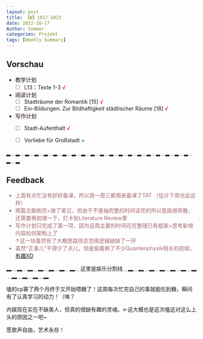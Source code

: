 ```yaml
---
layout: post
title: 【W】1017-1023
date: 2022-10-17
Author: Sommer
categories: Projekt
tags: [Weekly Summary]
--- 
```



## Vorschau
  
- <font style="background:#fcf2f4">教学计划</font>
  - [ ] L13：Texte 1-3 <font color=red>√</font>
- <font style="background:#fcf2f4">阅读计划</font>
  - [ ] Stadträume der Romantik [15] <font color=red>√</font>
  - [ ] Ein-Bildungen. Zur Bildhaftigkeit städtischer Räume [18] <font color=red>√</font>
- <font style="background:#fcf2f4">写作计划</font>
  - [ ] Stadt-Aufenthalt <font color=red>√</font>
  - [ ] Vorliebe für Großstadt <font color=green>×</font>
  


▂﹍▂﹍▂﹍▂﹍▂﹍▂﹍▂﹍▂﹍▂﹍▂﹍▂﹍▂﹍▂﹍▂﹍▂﹍▂﹍▂﹍▂﹍▂﹍▂﹍▂﹍▂

## Feedback

<font style="color:#a66870">
  
- 上周有点忙没有好好备课，所以周一周三都用来备课了TAT （估计下周也会这样）<br>
- 两篇文献刷完+做了笔记，但由于不是抽完整的时间读完的所以思路很零散，还需要再梳理一下，打卡到Literature Review里<br>
- 写作计划只完成了第一项，因为这周主要的时间花在整理已有框架+思考新增内容如何架构上了<br> ↑这一块虽然有了大概思路但总觉得逻辑链缺了一环<br>
- 虽然“正事儿”干得少了点儿，但是偷着刷了不少Quantenphysik相关的视频，<a href="https://sommer0708.github.io/Nicht-Orte/K2/" title="Spukhafte Fernwirkung - 你相信“光”吗？">有趣XD</a>
</font>

▂﹍▂﹍▂﹍▂﹍▂﹍▂﹍▂﹍这里是娱乐分割线﹍▂﹍▂﹍▂﹍▂﹍▂﹍▂﹍▂﹍▂﹍▂﹍▂﹍▂


  
<font style="color:##dfabb9">嗑的cp寡了两个月终于又开始喂糖了！这周每次忙完自己的事就能吃到糖，瞬间有了认真学习的动力！（咦？</font><br>

<font style="color:##dfabb9">内娱现在实在不缺美人，但真的很缺有趣的灵魂。←这大概也是这次嗑这对这么上头的原因之一吧~</font><br>

<font style="color:##dfabb9">愿歌声自由，艺术永存！</font><br>
  


